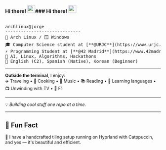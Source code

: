 ### Hi there! <img src="https://emojis.slackmojis.com/emojis/images/1536351075/4594/blob-wave.gif" width="25"/>### Hi there! <img src="https://emojis.slackmojis.com/emojis/images/1536351075/4594/blob-wave.gif" width="25"/>
<pre>
 
archlinux@jorge
-----------------------------
🐧 Arch Linux / 🪟 Windows
🎓 Computer Science student at [**@URJC**](https://www.urjc.es/)
⚡ Programming Student at [**@42 Madrid**](https://www.42madrid.com/)
📌 AI, Linux, Algorithms, Hackathons
💬 English (C2), Spanish (Native), Korean (Beginner)
</pre>


---

**Outside the terminal**, I enjoy:  
 ✈️ Traveling • 🍳 Cooking • 🎵 Music • 📚 Reading • 🧠 Learning languages • 📺 Unwinding with TV • 🏁 F1

---

 💡 *Building cool stuff one repo at a time.*

---

## 🔮 Fun Fact

 🧩 I have a handcrafted tiling setup running on Hyprland with Catppuccin, and yes — it's beautiful and efficient.
